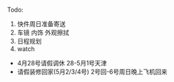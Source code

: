 # 
Todo:
1. 快件周日准备寄送
2. 车镜 内饰 外观擦拭
3. 日程规划  
4. watch

* 4月28号请假调休 28-5月1号天津 
* 请假装修回家(5月2/3/4号)   2号回-6号周日晚上飞机回来


